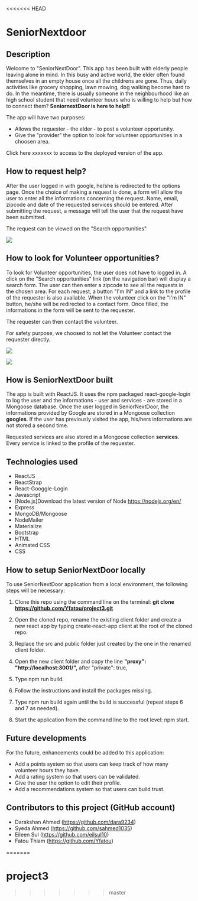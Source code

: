<<<<<<< HEAD
# SeniorNextdoor

## Description
Welcome to "SeniorNextDoor".
This app has been built with elderly people leaving alone in mind.
In this busy and active world, the elder often found themselves in an empty house once all the childrens are gone. Thus, daily activities like grocery shopping, lawn mowing, dog walking become hard to do. In the meantime, there is usually someone in the neighbourhood like an high school student that need volunteer hours who is willing to help but how to connect them? 
__SeniornextDoor is here to help!!__


The app will have two purposes:
 - Allows the requester - the elder -  to post a volunteer opportunity.
 - Give the "provider" the option to look for volunteer opportunities in a choosen area.



Click here xxxxxxx to access to the deployed version of the app.


## How to request help?
After the user logged in with google, he/she is redirected to the options page. 
Once the choice of making a request is done, a form will allow the user to enter all the informations concerning the request.
Name, email, zipcode and date of the requested services should be entered.
After submitting the request, a message will tell the user that the request have been submitted.

The request can be viewed on the "Search opportunities"


![](SeniorNextDoor_demo1.gif)



## How to look for Volunteer opportunities?
To look for Volunteer opportunities, the user does not have to logged in. 
A click on the "Search opportunities" link (on the navigation bar) will display a search form. The user can then enter a zipcode to see all the requests in the chosen area.
For each request, a button "I'm IN" and a link to the profile of the requester is also available. 
When the volunteer click on the "I'm IN" button, he/she will be redirected to a contact form. Once filled, the informations in the form will be sent to the requester.

The requester can then contact the volunteer.

For safety purpose, we choosed to not let the Volunteer contact the requester directly.

![](SeniorNextDoor_demo2.gif)

![](SeniorNextDoor_demo3.gif)



## How is SeniorNextDoor built
The app is built with ReactJS. 
It uses the npm packaged react-google-login to log the user and the informations - user and services - are stored in a Mongoose database.
Once the user logged in SeniorNextDoor, the informations provided by Google are stored in a Mongoose collection __googles__. 
If the user has previously visited the app, his/hers informations are not stored a second time.

Requested services are also stored in a Mongoose collection __services__. Every service is linked to the profile of the requester.




## Technologies used
 * ReactJS
 * ReactStrap
 * React-Googgle-Login
 * Javascript
 * [Node.js]Download the latest version of Node https://nodejs.org/en/
 * Express
 * MongoDB/Mongoose
 * NodeMailer
 * Materialize
 * Bootstrap
 * HTML
 * Animated CSS
 * CSS
 


## How to setup SeniorNextDoor locally
To use SeniorNextDoor application from a local environment, the following steps will be necessary:
 
 1. Clone this repo using the command line on the terminal: __git clone https://github.com/Yfatou/project3.git__

 2. Open the cloned repo, rename the existing client folder and create a new react app by typing create-react-app client at the root of the cloned repo.

 3. Replace the src and public folder just created by the one in the renamed client folder.

 4. Open the new client folder and copy the line __"proxy": "http://localhost:3001/",__ after "private": true,

 5. Type npm run build.

 6. Follow the instructions and install the packages missing.

 7. Type npm run build again until the build is successful (repeat steps 6 and 7 as needed).

 8. Start the application from the command line to the root level: npm start.


## Future developments
For the future, enhancements could be added to this application:
 * Add a points system so that users can keep track of how many volunteer hours they have.
 * Add a rating system so that users can be validated.
 * Give the user the option to edit their profile.
 * Add a recommendations system so that users can build trust.


## Contributors to this project (GitHub account)
 - Darakshan Ahmed (https://github.com/dara9234)
 - Syeda Ahmed (https://github.com/sahmed1035)
 - Eileen Sul (https://github.com/eilsul10)
 - Fatou Thiam (https://github.com/Yfatou)


=======
# project3
>>>>>>> master
